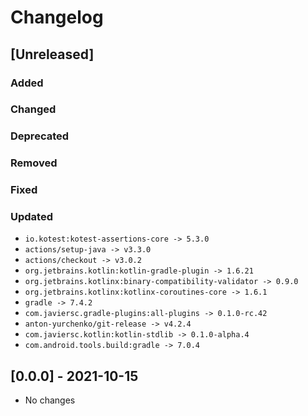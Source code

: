 # Changelog

## [Unreleased]

### Added

### Changed

### Deprecated

### Removed

### Fixed

### Updated

- `io.kotest:kotest-assertions-core -> 5.3.0`
- `actions/setup-java -> v3.3.0`
- `actions/checkout -> v3.0.2`
- `org.jetbrains.kotlin:kotlin-gradle-plugin -> 1.6.21`
- `org.jetbrains.kotlinx:binary-compatibility-validator -> 0.9.0`
- `org.jetbrains.kotlinx:kotlinx-coroutines-core -> 1.6.1`
- `gradle -> 7.4.2`
- `com.javiersc.gradle-plugins:all-plugins -> 0.1.0-rc.42`
- `anton-yurchenko/git-release -> v4.2.4`
- `com.javiersc.kotlin:kotlin-stdlib -> 0.1.0-alpha.4`
- `com.android.tools.build:gradle -> 7.0.4`

## [0.0.0] - 2021-10-15

- No changes
